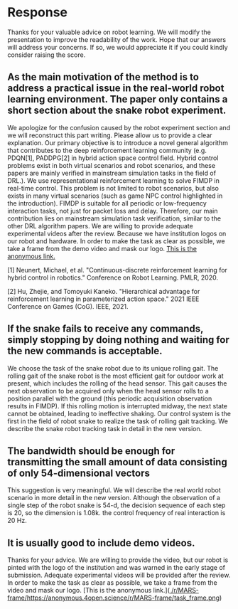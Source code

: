 # Response
Thanks for your valuable advice on robot learning. We will modify the presentation to improve the readability of the work. Hope that our answers will address your concerns. If so, we would appreciate it if you could kindly consider raising the score.
## As the main motivation of the method is to address a practical issue in the real-world robot learning environment. The paper only contains a short section about the snake robot experiment.  
We apologize for the confusion caused by the robot experiment section and we will reconstruct this part writing. Please allow us to provide a clear explanation. Our primary objective is to introduce a novel general algorithm that contributes to the deep reinforcement learning community (e.g. PDQN[1], PADDPG[2] in hybrid action space control field. Hybrid control problems exist in both virtual scenarios and robot scenarios, and these papers are mainly verified in mainstream simulation tasks in the field of DRL.). 
We use representational reinforcement learning to solve FIMDP in real-time control. This problem is not limited to robot scenarios, but also exists in many virtual scenarios (such as game NPC control highlighted in the introduction). FIMDP is suitable for all periodic or low-frequency interaction tasks, not just for packet loss and delay. Therefore, our main contribution lies on mainstream simulation task verification, similar to the other DRL algorithm papers. We are willing to provide adequate experimental videos after the review. Because we have institution logos on our robot and hardware. In order to make the task as clear as possible, we take a frame from the demo video and mask our logo. [This is the anonymous link.](https://anonymous.4open.science/r/MARS-frame/task_frame.png)

[1] Neunert, Michael, et al. "Continuous-discrete reinforcement learning for hybrid control in robotics." Conference on Robot Learning. PMLR, 2020.

[2] Hu, Zhejie, and Tomoyuki Kaneko. "Hierarchical advantage for reinforcement learning in parameterized action space." 2021 IEEE Conference on Games (CoG). IEEE, 2021.
## If the snake fails to receive any commands, simply stopping by doing nothing and waiting for the new commands is acceptable.
We choose the task of the snake robot due to its unique rolling gait. The rolling gait of the snake robot is the most efficient gait for outdoor work at present, which includes the rolling of the head sensor. This gait causes the next observation to be acquired only when the head sensor rolls to a position parallel with the ground (this periodic acquisition observation results in FIMDP). If this rolling motion is interrupted midway, the next state cannot be obtained, leading to ineffective shaking. Our control system is the first in the field of robot snake to realize the task of rolling gait tracking. We describe the snake robot tracking task in detail in the new version.
## The bandwidth should be enough for transmitting the small amount of data consisting of only 54-dimensional vectors
This suggestion is very meaningful. We will describe the real world robot scenario in more detail in the new version. Although the observation of a single step of the robot snake is 54-d, the decision sequence of each step is 20, so the dimension is 1.08k. the control frequency of real interaction is 20 Hz.
## It is usually good to include demo videos.
Thanks for your advice. We are willing to provide the video, but our robot is pinted with the logo of the institution and was warned in the early stage of submission. Adequate experimental videos will be provided after the review. In order to make the task as clear as possible, we take a frame from the video and mask our logo. [This is the anonymous link.]([ /r/MARS-frame/](https://anonymous.4open.science/r/MARS-frame/task_frame.png)https://anonymous.4open.science/r/MARS-frame/task_frame.png)
